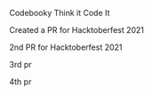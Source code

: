 Codebooky
Think it Code It

Created a PR for Hacktoberfest 2021

2nd PR for Hacktoberfest 2021

3rd pr

4th pr
